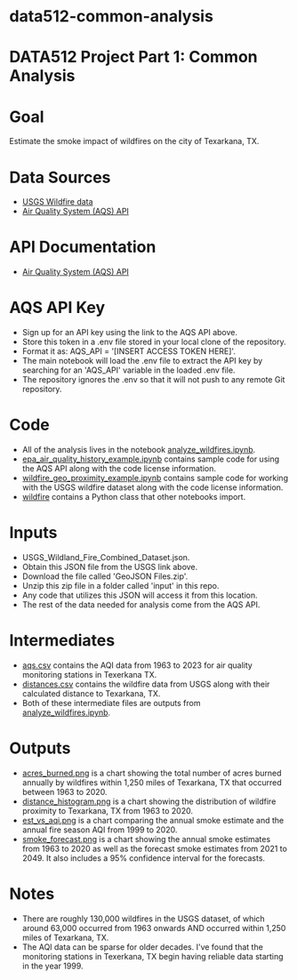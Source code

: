 # data512-common-analysis
# DATA512 Project Part 1: Common Analysis

# Goal
Estimate the smoke impact of wildfires on the city of Texarkana, TX.

# Data Sources
- [USGS Wildfire data](https://www.sciencebase.gov/catalog/item/61aa537dd34eb622f699df81)
- [Air Quality System (AQS) API](https://aqs.epa.gov/aqsweb/documents/data_api.html)

# API Documentation
- [Air Quality System (AQS) API](https://aqs.epa.gov/aqsweb/documents/data_api.html)

# AQS API Key
- Sign up for an API key using the link to the AQS API above.
- Store this token in a .env file stored in your local clone of the repository.
- Format it as: AQS_API = '[INSERT ACCESS TOKEN HERE]'.
- The main notebook will load the .env file to extract the API key by searching for an 'AQS_API' variable in the loaded .env file.
- The repository ignores the .env so that it will not push to any remote Git repository.

# Code
- All of the analysis lives in the notebook [analyze_wildfires.ipynb](https://github.com/jmic94/data512-common-analysis/blob/main/code/analyse_wildfires.ipynb).
- [epa_air_quality_history_example.ipynb](https://github.com/jmic94/data512-common-analysis/blob/main/code/epa_air_quality_history_example.ipynb) contains sample code for using the AQS API along with the code license information.
- [wildfire_geo_proximity_example.ipynb](https://github.com/jmic94/data512-common-analysis/blob/main/code/wildfire_geo_proximity_example.ipynb) contains sample code for working with the USGS wildfire dataset along with the code license information.
- [wildfire](https://github.com/jmic94/data512-common-analysis/tree/main/code/wildfire) contains a Python class that other notebooks import.

# Inputs
- USGS_Wildland_Fire_Combined_Dataset.json.
- Obtain this JSON file from the USGS link above.
- Download the file called 'GeoJSON Files.zip'.
- Unzip this zip file in a folder called 'input' in this repo.
- Any code that utilizes this JSON will access it from this location.
- The rest of the data needed for analysis come from the AQS API.

# Intermediates
- [aqs.csv](https://github.com/jmic94/data512-common-analysis/blob/main/intermediate/aqs_data.csv) contains the AQI data from 1963 to 2023 for air quality monitoring stations in Texerkana TX.
- [distances.csv](https://github.com/jmic94/data512-common-analysis/blob/main/intermediate/distances.csv) contains the wildfire data from USGS along with their calculated distance to Texarkana, TX.
- Both of these intermediate files are outputs from [analyze_wildfires.ipynb](https://github.com/jmic94/data512-common-analysis/blob/main/code/analyse_wildfires.ipynb).

# Outputs
- [acres_burned.png](https://github.com/jmic94/data512-common-analysis/blob/main/output/acres_burned.png) is a chart showing the total number of acres burned annually by wildfires within 1,250 miles of Texarkana, TX that occurred between 1963 to 2020.
- [distance_histogram.png](https://github.com/jmic94/data512-common-analysis/blob/main/output/distance_histogram.png) is a chart showing the distribution of wildfire proximity to Texarkana, TX from 1963 to 2020.
- [est_vs_aqi.png](https://github.com/jmic94/data512-common-analysis/blob/main/output/est_vs_aqi.png) is a chart comparing the annual smoke estimate and the annual fire season AQI from 1999 to 2020.
- [smoke_forecast.png](https://github.com/jmic94/data512-common-analysis/blob/main/output/smoke_forecast.png) is a chart showing the annual smoke estimates from 1963 to 2020 as well as the forecast smoke estimates from 2021 to 2049. It also includes a 95% confidence interval for the forecasts.

# Notes
- There are roughly 130,000 wildfires in the USGS dataset, of which around 63,000 occurred from 1963 onwards AND occurred within 1,250 miles of Texarkana, TX.
- The AQI data can be sparse for older decades. I've found that the monitoring stations in Texerkana, TX begin having reliable data starting in the year 1999.
